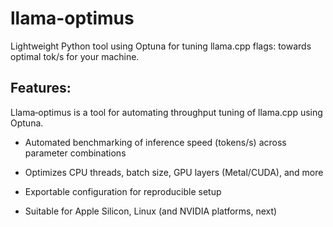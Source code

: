 # llama-optimus
Lightweight Python tool using Optuna for tuning llama.cpp flags: towards optimal tok/s for your machine.  



## Features:

Llama‑optimus is a tool for automating throughput tuning of llama.cpp using Optuna.


- Automated benchmarking of inference speed (tokens/s) across parameter combinations

- Optimizes CPU threads, batch size, GPU layers (Metal/CUDA), and more

- Exportable configuration for reproducible setup

- Suitable for Apple Silicon, Linux (and NVIDIA platforms, next)
  
